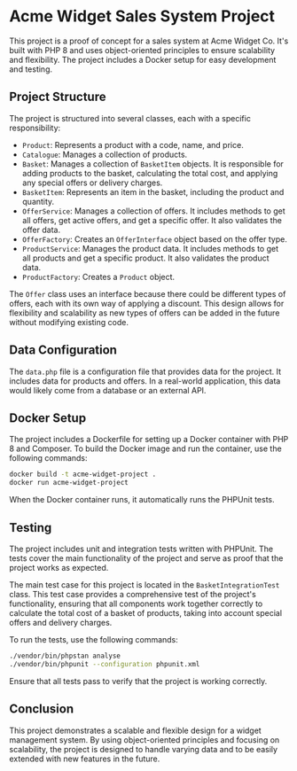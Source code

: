 # Acme Widget Sales System Project

This project is a proof of concept for a sales system at Acme Widget Co. It's built with PHP 8 and uses object-oriented principles to ensure scalability and flexibility. The project includes a Docker setup for easy development and testing.

## Project Structure

The project is structured into several classes, each with a specific responsibility:

- `Product`: Represents a product with a code, name, and price.
- `Catalogue`: Manages a collection of products.
- `Basket`: Manages a collection of `BasketItem` objects. It is responsible for adding products to the basket, calculating the total cost, and applying any special offers or delivery charges.
- `BasketItem`: Represents an item in the basket, including the product and quantity.
- `OfferService`: Manages a collection of offers. It includes methods to get all offers, get active offers, and get a specific offer. It also validates the offer data.
- `OfferFactory`: Creates an `OfferInterface` object based on the offer type.
- `ProductService`: Manages the product data. It includes methods to get all products and get a specific product. It also validates the product data.
- `ProductFactory`: Creates a `Product` object.

The `Offer` class uses an interface because there could be different types of offers, each with its own way of applying a discount. This design allows for flexibility and scalability as new types of offers can be added in the future without modifying existing code.

## Data Configuration

The `data.php` file is a configuration file that provides data for the project. It includes data for products and offers. In a real-world application, this data would likely come from a database or an external API.

## Docker Setup

The project includes a Dockerfile for setting up a Docker container with PHP 8 and Composer. To build the Docker image and run the container, use the following commands:

```bash
docker build -t acme-widget-project .
docker run acme-widget-project
```

When the Docker container runs, it automatically runs the PHPUnit tests.

## Testing

The project includes unit and integration tests written with PHPUnit. The tests cover the main functionality of the project and serve as proof that the project works as expected.

The main test case for this project is located in the `BasketIntegrationTest` class. This test case provides a comprehensive test of the project's functionality, ensuring that all components work together correctly to calculate the total cost of a basket of products, taking into account special offers and delivery charges.

To run the tests, use the following commands:

```bash
./vendor/bin/phpstan analyse
./vendor/bin/phpunit --configuration phpunit.xml
```

Ensure that all tests pass to verify that the project is working correctly.

## Conclusion

This project demonstrates a scalable and flexible design for a widget management system. By using object-oriented principles and focusing on scalability, the project is designed to handle varying data and to be easily extended with new features in the future.